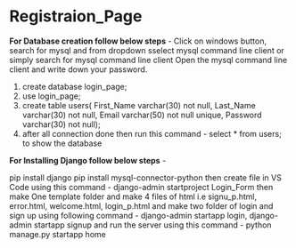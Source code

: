 # Registraion_Page

**For Database creation follow below steps** - 
Click on windows button, search for mysql and from dropdown sselect mysql command line client or simply search for mysql command line client
Open the mysql command line client and write down your password.
1) create database login_page;
2) use login_page;
3) create table users(
 First_Name varchar(30) not null,
 Last_Name varchar(30) not null,
 Email varchar(50) not null unique,
 Password varchar(30) not null);
4) after all connection done then run this command - select * from users; to show the database

 **For Installing Django follow below steps** - 
 
 pip install django
 pip install mysql-connector-python
 then create file in VS Code using this command -  django-admin startproject Login_Form
 then make One template folder and make 4 files of html i.e signu_p.html, error.html, welcome.html, login_p.html
 and make two folder of login and sign up using following command - django-admin startapp login, django-admin startapp signup
 and run the server using this command - python manage.py startapp home
